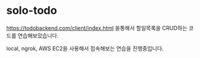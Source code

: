 # solo-todo

https://todobackend.com/client/index.html 을통해서 할일목록을 CRUD하는 코드를 연습해보았습니다.

local, ngrok, AWS EC2을 사용해서 접속해보는 연습을 진행중입니다.
